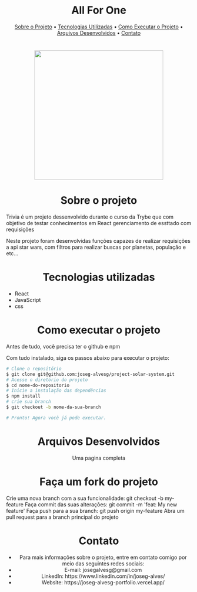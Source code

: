 <h1 align='center'>All For One</h1>
 <p align='center'>
  <a href="#sobre-o-projeto">Sobre o Projeto</a> •
  <a href="#tecnologias-utilizadas">Tecnologias Utilizadas</a> •
  <a href="#como-executar-o-projeto">Como Executar o Projeto</a> •
  <a href="#arquivos-desenvolvidos">Arquivos Desenvolvidos</a> •
  <a href="#contato">Contato</a>
</p>
<h1 align='center'>
  <img src='https://external-content.duckduckgo.com/iu/?u=https%3A%2F%2Fupload.wikimedia.org%2Fwikipedia%2Fen%2F2%2F27%2FTrivia.png&f=1&nofb=1&ipt=e784c1a70318e1a1e0f997ef6a309fea2b2a8c4c6c2a7407608d7af8ced2d07a&ipo=images' width="350" heigth="350"/>
</h1>

<h1 align='center'>Sobre o projeto</h1>
<p>Trivia é um projeto dessenvolvido durante o curso da Trybe que com objetivo de testar conhecimentos em React gerenciamento de essttado com requisições </p>
<p>Neste projeto foram desenvolvidas funções capazes de realizar requisições a api star wars, com filtros para realizar buscas por planetas, população e etc... </p>

<h1 align='center'>Tecnologias utilizadas</h1>
<ul>
  <li>React</li>
  <li>JavaScript</li>
  <li>css</li>
</ul>

<h1 align='center'>Como executar o projeto</h1>
<p>Antes de tudo, você precisa ter o github e npm</p>
<p>Com tudo instalado, siga os passos abaixo para executar o projeto:</p>

```bash
# Clone o repositório
$ git clone git@github.com:joseg-alvesg/project-solar-system.git
# Acesse o diretório do projeto
$ cd nome-do-repositorio
# Inicie a instalação das dependências
$ npm install
# crie sua branch
$ git checkout -b nome-da-sua-branch

# Pronto! Agora você já pode executar.
```
<h1 align='center'>Arquivos Desenvolvidos</h1>

<p align='center'>Uma pagina completa</p>

<h1 align='center'>Faça um fork do projeto</h1>
Crie uma nova branch com a sua funcionalidade: git checkout -b my-feature
Faça commit das suas alterações: git commit -m 'feat: My new feature'
Faça push para a sua branch: git push origin my-feature
Abra um pull request para a branch principal do projeto
<h1 align='center'>Contato</h1>
<ul> 
<li align='center'>Para mais informações sobre o projeto, entre em contato comigo por meio das seguintes redes sociais:</li>
<li align='center'>E-mail: josegalvesg@gmail.com</li>
<li align='center'>LinkedIn: https://www.linkedin.com/in/joseg-alves/</li>
<li align='center'>Website: https://joseg-alvesg-portfolio.vercel.app/</li>
</ul>

